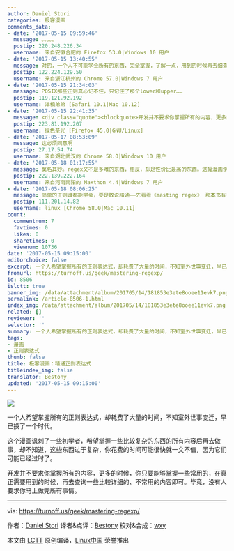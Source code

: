 ```yaml
---
author: Daniel Stori
categories: 极客漫画
comments_data:
- date: '2017-05-15 09:59:46'
  message: 。。。。。
  postip: 220.248.226.34
  username: 来自安徽合肥的 Firefox 53.0|Windows 10 用户
- date: '2017-05-15 13:40:55'
  message: 对的，一个人不可能学会所有的东西，完全掌握，了解一点，用到的时候再去细查
  postip: 122.224.129.50
  username: 来自浙江杭州的 Chrome 57.0|Windows 7 用户
- date: '2017-05-15 21:34:03'
  message: POSIX那些正则真心记不住，只记住了那个lower和upper……
  postip: 119.121.92.192
  username: 泽楠弟弟 [Safari 10.1|Mac 10.12]
- date: '2017-05-15 22:41:35'
  message: <div class="quote"><blockquote>开发并不要求你掌握所有的内容，更多的时候，你只要能够掌握一些常用的，在真正需要用到的时候，再去查询一些比较详细的、不常用的内容即可。毕竟，没有人要求你马上做完所有事情。</blockquote></div>这段话太对了！
  postip: 223.81.192.207
  username: 绿色圣光 [Firefox 45.0|GNU/Linux]
- date: '2017-05-17 08:53:09'
  message: 这必须同意啊
  postip: 27.17.54.74
  username: 来自湖北武汉的 Chrome 58.0|Windows 10 用户
- date: '2017-05-18 01:17:55'
  message: 莫名其妙。regex又不是多难的东西，相反，却是性价比最高的东西。这幅漫画倒是给了很多不愿下功夫学习regex的懒人一个很好的借口。
  postip: 222.139.222.164
  username: 来自河南南阳的 Maxthon 4.4|Windows 7 用户
- date: '2017-05-18 08:06:25'
  message: 简单的正则谁都能学会，要是敢说精通——先看看《masting regex》 那本书有多厚吧。
  postip: 111.201.14.82
  username: linux [Chrome 58.0|Mac 10.11]
count:
  commentnum: 7
  favtimes: 0
  likes: 0
  sharetimes: 0
  viewnum: 10736
date: '2017-05-15 09:15:00'
editorchoice: false
excerpt: 一个人希望掌握所有的正则表达式，却耗费了大量的时间，不知室外世事变迁，早已换了一个时代。
fromurl: https://turnoff.us/geek/mastering-regexp/
id: 8506
islctt: true
banner_img: /data/attachment/album/201705/14/181853e3ete8ooee11evk7.png.large.jpg
permalink: /article-8506-1.html
index_img: /data/attachment/album/201705/14/181853e3ete8ooee11evk7.png.thumb.jpg
related: []
reviewer: ''
selector: ''
summary: 一个人希望掌握所有的正则表达式，却耗费了大量的时间，不知室外世事变迁，早已换了一个时代。
tags:
- 漫画
- 正则表达式
thumb: false
title: 极客漫画：精通正则表达式
titleindex_img: false
translator: Bestony
updated: '2017-05-15 09:15:00'
---
```


![](/data/attachment/album/201705/14/181853e3ete8ooee11evk7.png)


一个人希望掌握所有的正则表达式，却耗费了大量的时间，不知室外世事变迁，早已换了一个时代。


这个漫画讽刺了一些初学者，希望掌握一些比较复杂的东西的所有内容后再去做事，却不知道，这些东西过于复杂，你花费的时间可能很快就一文不值，因为它们可能已经过时了。


开发并不要求你掌握所有的内容，更多的时候，你只要能够掌握一些常用的，在真正需要用到的时候，再去查询一些比较详细的、不常用的内容即可。毕竟，没有人要求你马上做完所有事情。




---


via: <https://turnoff.us/geek/mastering-regexp/>


作者：[Daniel Stori](http://turnoff.us/about/) 译者&点评：[Bestony](https://github.com/Bestony) 校对&合成：[wxy](https://github.com/wxy)


本文由 [LCTT](https://github.com/LCTT/TranslateProject) 原创编译，[Linux中国](https://linux.cn/) 荣誉推出